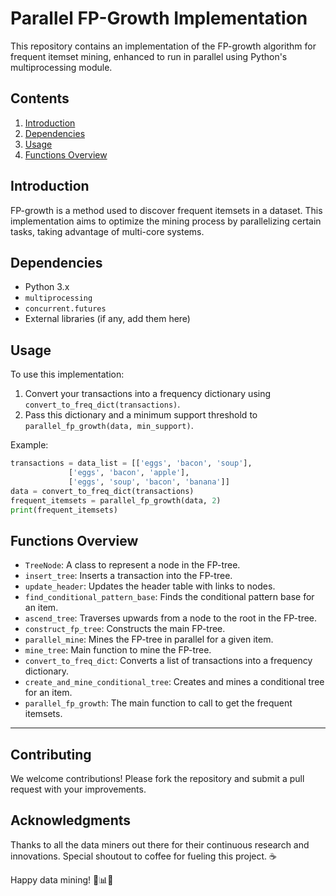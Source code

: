 # Parallel FP-Growth Implementation

This repository contains an implementation of the FP-growth algorithm for frequent itemset mining, enhanced to run in parallel using Python's multiprocessing module.

## Contents

1. [Introduction](#introduction)
2. [Dependencies](#dependencies)
3. [Usage](#usage)
4. [Functions Overview](#functions-overview)

## Introduction

FP-growth is a method used to discover frequent itemsets in a dataset. This implementation aims to optimize the mining process by parallelizing certain tasks, taking advantage of multi-core systems.

## Dependencies

- Python 3.x
- `multiprocessing`
- `concurrent.futures`
- External libraries (if any, add them here)

## Usage

To use this implementation:

1. Convert your transactions into a frequency dictionary using `convert_to_freq_dict(transactions)`.
2. Pass this dictionary and a minimum support threshold to `parallel_fp_growth(data, min_support)`.

Example:

```python
transactions = data_list = [['eggs', 'bacon', 'soup'],
             ['eggs', 'bacon', 'apple'],
             ['eggs', 'soup', 'bacon', 'banana']]
data = convert_to_freq_dict(transactions)
frequent_itemsets = parallel_fp_growth(data, 2)
print(frequent_itemsets)
```

## Functions Overview

- `TreeNode`: A class to represent a node in the FP-tree.
- `insert_tree`: Inserts a transaction into the FP-tree.
- `update_header`: Updates the header table with links to nodes.
- `find_conditional_pattern_base`: Finds the conditional pattern base for an item.
- `ascend_tree`: Traverses upwards from a node to the root in the FP-tree.
- `construct_fp_tree`: Constructs the main FP-tree.
- `parallel_mine`: Mines the FP-tree in parallel for a given item.
- `mine_tree`: Main function to mine the FP-tree.
- `convert_to_freq_dict`: Converts a list of transactions into a frequency dictionary.
- `create_and_mine_conditional_tree`: Creates and mines a conditional tree for an item.
- `parallel_fp_growth`: The main function to call to get the frequent itemsets.

---

## Contributing
We welcome contributions! Please fork the repository and submit a pull request with your improvements.

## Acknowledgments
Thanks to all the data miners out there for their continuous research and innovations.
Special shoutout to coffee for fueling this project. ☕

Happy data mining! 🚀📊🌳